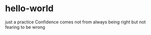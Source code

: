 # hello-world
just a practice
Confidence comes not from always being right but not fearing to be wrong

